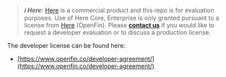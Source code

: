 > **_:information_source: Here:_** [Here](https://www.here.io) is a commercial product and this repo is for evaluation purposes. Use of Here Core, Enterprise is only granted pursuant to a license from [Here](https://www.here.io) (OpenFin). Please [**contact us**](https://www.here.io/contact) if you would like to request a developer evaluation or to discuss a production license.

The developer license can be found here:

- [https://www.openfin.co/developer-agreement/](https://www.openfin.co/developer-agreement/)

